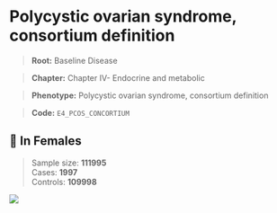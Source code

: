 # Polycystic ovarian syndrome, consortium definition

> **Root:** Baseline Disease  

> **Chapter:** Chapter IV- Endocrine and metabolic  

> **Phenotype:** Polycystic ovarian syndrome, consortium definition  

> **Code:** `E4_PCOS_CONCORTIUM`

## 👩 In Females  
> Sample size: **111995**  
> Cases: **1997**  
> Controls: **109998**
<img src="/Disease/Figures/ALL/Baseline/E4_PCOS_CONCORTIUM.png"/>
<CsvTable src="/Disease_Data/ALL/Baseline/LG_E4_PCOS_CONCORTIUM.csv" label="🔍 View full results" />
